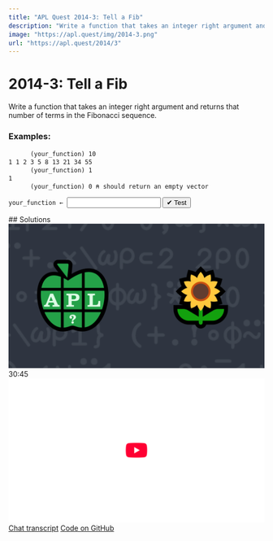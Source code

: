 ```yaml
---
title: "APL Quest 2014-3: Tell a Fib"
description: "Write a function that takes an integer right argument and returns that number of terms in the Fibonacci sequence."
image: "https://apl.quest/img/2014-3.png"
url: "https://apl.quest/2014/3"
---
```


# <span class=s>2014-</span>3: Tell a Fib

Write a function that takes an integer right argument and returns that number of terms in the Fibonacci
sequence.

### Examples:

```APL
      (your_function) 10
1 1 2 3 5 8 13 21 34 55
      (your_function) 1
1
      (your_function) 0 ⍝ should return an empty vector
```
<div class="pdiv">
  <code onclick="p_Input.focus()">your_function ← </code><input id="p_Input" autocomplete="off" spellcheck="false" oninput="this.parentElement.querySelector`button`.disabled=false;localStorage.setItem(window.location.pathname,this.value)" onkeypress="subm(event)">
  <button onclick="alert$.next`Testing…`;submitSolution`p`" class="md-button md-button--primary">&#x2714; Test</button>
</div>
<p id="p_Output"></p>
## Solutions
<div onclick="play(this)" title="Video on YouTube" class="yt">
<img class="md-header--shadow" alt="Video Thumbnail" src="../../img/2014-3.png">
<time>30:45</time>
<img alt="YouTube" src="../../img/yt-big.png">
</div>
<a href="https://chat.stackexchange.com/transcript/52405?m=61008731#61008731" target="_blank" class="md-button md-button--primary">Chat transcript</a>
<a href="https://github.com/abrudz/apl_quest/blob/main/2014/2.apl" target="_blank" class="md-button md-button--primary right">Code on GitHub</a>

<script>
    testCases={"a":["10","1","2","3","4","5","?10","20","35"],"b":["0","?25","10+?10","2×?10","2×?10+1"],"f":"{{{⍵[1]≤2:⍵[3] ⋄ (∇ (⍵[1]-1),⍵[3],⍵[2]+⍵[3])}⍵,1 1}¨⍳⍵}"}
    p_Input.value=localStorage.getItem(window.location.pathname)
    play=e=>e.outerHTML=`<iframe class="md-header--shadow" src="https://www.youtube.com/embed/7J4hJmgWlJo?list=PLYKQVqyrAEj9wDIUyLDGtDAFTKY38BUMN&autoplay=1" title="<span class=s>2014-</span>3: Tell a Fib (APL Quest 2014-3)" frameborder="0" allow="accelerometer; autoplay; clipboard-write; encrypted-media; gyroscope; picture-in-picture; web-share" referrerpolicy="strict-origin-when-cross-origin" allowfullscreen></iframe>`
</script>
